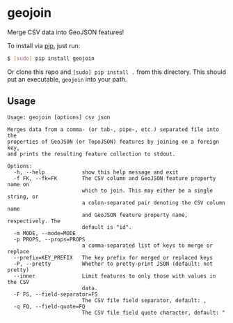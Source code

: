 # geojoin

Merge CSV data into GeoJSON features!

To install via [pip](https://pypi.python.org/pypi/geojoin), just run:

```sh
$ [sudo] pip install geojoin
```

Or clone this repo and `[sudo] pip install .` from this directory. This should put an executable, `geojoin` into your path.

## Usage

```
Usage: geojoin [options] csv json

Merges data from a comma- (or tab-, pipe-, etc.) separated file into the
properties of GeoJSON (or TopoJSON) features by joining on a foreign key,
and prints the resulting feature collection to stdout.

Options:
  -h, --help            show this help message and exit
  -f FK, --fk=FK        The CSV column and GeoJSON feature property name on
                        which to join. This may either be a single string, or
                        a colon-separated pair denoting the CSV column name
                        and GeoJSON feature property name, respectively. The
                        default is "id".
  -m MODE, --mode=MODE  
  -p PROPS, --props=PROPS
                        a comma-separated list of keys to merge or replace
  --prefix=KEY_PREFIX   The key prefix for merged or replaced keys
  -P, --pretty          Whether to pretty-print JSON (default: not pretty)
  --inner               Limit features to only those with values in the CSV
                        data.
  -F FS, --field-separator=FS
                        The CSV file field separator, default: ,
  -q FQ, --field-quote=FQ
                        The CSV file field quote character, default: "
```
